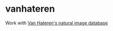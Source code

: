# vanhateren
Work with [Van Hateren's natural image database](
http://cin-11.medizin.uni-tuebingen.de:61280/vanhateren/)
